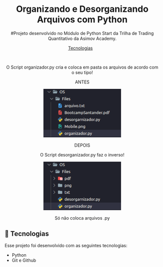 <h1 align="center"> Organizando e Desorganizando Arquivos com Python </h1>

<p align="center">
#Projeto desenvolvido no Módulo de Python Start da Trilha de Trading Quantitativo da Asimov Academy. <br/>
</p>

<p align="center">
  <a href="#-tecnologias">Tecnologias</a>&nbsp;&nbsp;&nbsp;
</p>

<br>

<p align="center">
O Script organizador.py cria e coloca em pasta os arquivos de acordo com o seu tipo!<br/>
</p>
<p align="center"> ANTES <br/></p>

<p align="center">
  <img alt="projeto Chat" src=".github/antes.png" width="50%">
</p>
<p align="center"> DEPOIS <br/></p>
<p align="center">
O Script desorganizador.py faz o inverso!<br/>
</p>

<p align="center">
  <img alt="projeto Chat" src=".github/depois.png" width="50%">
</p>
<p align="center"> Só não coloca arquivos .py <br/></p>

## 🚀 Tecnologias

Esse projeto foi desenvolvido com as seguintes tecnologias:

- Python
- Git e Github

